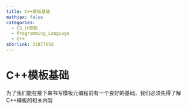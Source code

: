 ```yaml
---
title: C++模板基础
mathjax: false
categories:
  - CS_计算机
  - Programming_Language
  - C++
abbrlink: 3187765d
---
```



# C++模板基础
为了我们能在接下来书写模板元编程前有一个良好的基础，我们必须先得了解C++模板的相关内容

<!--more-->

## 